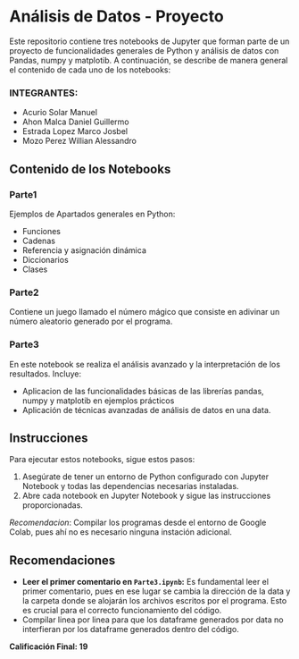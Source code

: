 # Análisis de Datos - Proyecto

Este repositorio contiene tres notebooks de Jupyter que forman parte de un proyecto de funcionalidades generales de Python y análisis de datos con Pandas, numpy y matplotib. A continuación, se describe de manera general el contenido de cada uno de los notebooks:

### INTEGRANTES:
- Acurio Solar Manuel
- Ahon Malca Daniel Guillermo
- Estrada Lopez Marco Josbel
- Mozo Perez Willian Alessandro
  
## Contenido de los Notebooks

### Parte1
Ejemplos de Apartados generales en Python:
- Funciones
- Cadenas
- Referencia y asignación dinámica
- Diccionarios
- Clases

### Parte2
Contiene un juego llamado el número mágico que consiste en adivinar un número aleatorio generado por el programa.

### Parte3
En este notebook se realiza el análisis avanzado y la interpretación de los resultados. Incluye:

- Aplicacion de las funcionalidades básicas de las librerías pandas, numpy y matplotib en ejemplos prácticos
- Aplicación de técnicas avanzadas de análisis de datos en una data.

## Instrucciones

Para ejecutar estos notebooks, sigue estos pasos:

1. Asegúrate de tener un entorno de Python configurado con Jupyter Notebook y todas las dependencias necesarias instaladas.
2. Abre cada notebook en Jupyter Notebook y sigue las instrucciones proporcionadas.

*Recomendacion*: Compilar los programas desde el entorno de Google Colab, pues ahí no es necesario ninguna instación adicional.

## Recomendaciones

- **Leer el primer comentario en `Parte3.ipynb`:** Es fundamental leer el primer comentario, pues en ese lugar se cambia la dirección de la data y la carpeta donde se alojarán los archivos escritos por el programa. Esto es crucial para el correcto funcionamiento del código.
- Compilar linea por linea para que los dataframe generados por data no interfieran por los dataframe generados dentro del código.

**Calificación Final: 19**
